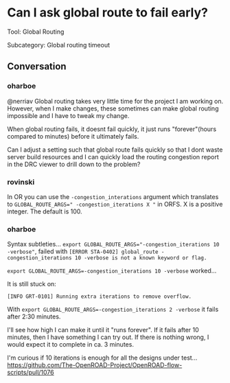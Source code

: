 # Can I ask global route to fail early?

Tool: Global Routing

Subcategory: Global routing timeout

## Conversation

### oharboe
@nerriav Global routing takes very little time for the project I am working on. However, when I make changes, these sometimes can make global routing impossible and I have to tweak my change.

When global routing fails, it doesnt fail quickly, it just runs "forever"(hours compared to minutes) before it ultimately fails.

Can I adjust a setting such that global route fails quickly so that I dont waste server build resources and I can quickly load the routing congestion report in the DRC viewer to drill down to the problem?

### rovinski
In OR you can use the `-congestion_interations` argument which translates to `GLOBAL_ROUTE_ARGS=" -congestion_iterations X "` in ORFS. X is a positive integer. The default is 100.

### oharboe
Syntax subtleties... `export GLOBAL_ROUTE_ARGS="-congestion_iterations 10 -verbose"`, failed with `[ERROR STA-0402] global_route -congestion_iterations 10 -verbose is not a known keyword or flag.`

`export GLOBAL_ROUTE_ARGS=-congestion_iterations 10 -verbose` worked...

It is still stuck on:

```
[INFO GRT-0101] Running extra iterations to remove overflow.
```

With `export GLOBAL_ROUTE_ARGS=-congestion_iterations 2 -verbose` it fails after 2:30 minutes.

I'll see how high I can make it until it "runs forever". If it fails after 10 minutes, then I have something I can try out. If there is nothing wrong, I would expect it to complete in ca. 3 minutes.

I'm curious if 10 iterations is enough for all the designs under test... https://github.com/The-OpenROAD-Project/OpenROAD-flow-scripts/pull/1076

